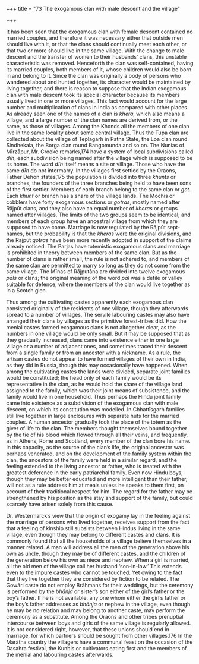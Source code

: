 +++
title = "73 The exogamous clan with male descent and the village"

+++

It has been seen that the exogamous clan with female descent contained no married couples, and therefore it was necessary either that outside men should live with it, or that the clans should continually meet each other, or that two or more should live in the same village. With the change to male descent and the transfer of women to their husbands’ clans, this unstable characteristic was removed. Henceforth the clan was self-contained, having its married couples, both members of it, whose children would also be born in and belong to it. Since the clan was originally a body of persons who wandered about and hunted together, its character would be maintained by living together, and there is reason to suppose that the Indian exogamous clan with male descent took its special character because its members usually lived in one or more villages. This fact would account for the large number and multiplication of clans in India as compared with other places. As already seen one of the names of a clan is *khera*, which also means a village, and a large number of the clan names are derived from, or the same, as those of villages. Among the Khonds all the members of one clan live in the same locality about some central village. Thus the Tupa clan are collected about the village of Teplagārh in Patna State, the Loa clan round Sindhekala, the Borga clan round Bangomunda and so on. The Nunias of Mīrzāpur, Mr. Crooke remarks,174 have a system of local subdivisions called *dīh*, each subdivision being named after the village which is supposed to be its home. The word *dīh* itself means a site or village. Those who have the same *dīh* do not intermarry. In the villages first settled by the Oraons, Father Dehon states,175 the population is divided into three *khunts* or branches, the founders of the three branches being held to have been sons of the first settler. Members of each branch belong to the same clan or *got*. Each *khunt* or branch has a share of the village lands. The Mochis or cobblers have forty exogamous sections or *gotras*, mostly named after Rājpūt clans, and they also have an equal number of *kheras* or groups named after villages. The limits of the two groups seem to be identical; and members of each group have an ancestral village from which they are supposed to have come. Marriage is now regulated by the Rājpūt sept-names, but the probability is that the *kheras* were the original divisions, and the Rājpūt *gotras* have been more recently adopted in support of the claims already noticed. The Parjas have totemistic exogamous clans and marriage is prohibited in theory between members of the same clan. But as the number of clans is rather small, the rule is not adhered to, and members of the same clan are permitted to marry so long as they do not come from the same village. The Mīnas of Rājputāna are divided into twelve exogamous *pāls* or clans; the original meaning of the word *pāl* was a defile or valley suitable for defence, where the members of the clan would live together as in a Scotch glen. 

Thus among the cultivating castes apparently each exogamous clan consisted originally of the residents of one village, though they afterwards spread to a number of villages. The servile labouring castes may also have arranged their clans by villages as the primitive forest-tribes did. How the menial castes formed exogamous clans is not altogether clear, as the numbers in one village would be only small. But it may be supposed that as they gradually increased, clans came into existence either in one large village or a number of adjacent ones, and sometimes traced their descent from a single family or from an ancestor with a nickname. As a rule, the artisan castes do not appear to have formed villages of their own in India, as they did in Russia, though this may occasionally have happened. When among the cultivating castes the lands were divided, separate joint families would be constituted; the head only of each family would be its representative in the clan, as he would hold the share of the village land assigned to the family, which was their joint means of subsistence, and the family would live in one household. Thus perhaps the Hindu joint family came into existence as a subdivision of the exogamous clan with male descent, on which its constitution was modelled. In Chhattīsgarh families still live together in large enclosures with separate huts for the married couples. A human ancestor gradually took the place of the totem as the giver of life to the clan. The members thought themselves bound together by the tie of his blood which flowed through all their veins, and frequently, as in Athens, Rome and Scotland, every member of the clan bore his name. In this capacity, as the source of the clan’s life, the original ancestor was perhaps venerated, and on the development of the family system within the clan, the ancestors of the family were held in a similar regard, and the feeling extended to the living ancestor or father, who is treated with the greatest deference in the early patriarchal family. Even now Hindu boys, though they may be better educated and more intelligent than their father, will not as a rule address him at meals unless he speaks to them first, on account of their traditional respect for him. The regard for the father may be strengthened by his position as the stay and support of the family, but could scarcely have arisen solely from this cause. 

Dr. Westermarck’s view that the origin of exogamy lay in the feeling against the marriage of persons who lived together, receives support from the fact that a feeling of kinship still subsists between Hindus living in the same village, even though they may belong to different castes and clans. It is commonly found that all the households of a village believe themselves in a manner related. A man will address all the men of the generation above his own as uncle, though they may be of different castes, and the children of the generation below his own as niece and nephew. When a girl is married, all the old men of the village call her husband ‘son-in-law.’ This extends even to the impure castes who cannot be touched. Yet owing to the fact that they live together they are considered by fiction to be related. The Gowāri caste do not employ Brāhmans for their weddings, but the ceremony is performed by the *bhānja* or sister’s son either of the girl’s father or the boy’s father. If he is not available, any one whom either the girl’s father or the boy’s father addresses as *bhānja* or nephew in the village, even though he may be no relation and may belong to another caste, may perform the ceremony as a substitute. Among the Oraons and other tribes prenuptial intercourse between boys and girls of the same village is regularly allowed. It is not considered right, however, that these unions should end in marriage, for which partners should be sought from other villages.176 In the Marātha country the villagers have a communal feast on the occasion of the Dasahra festival, the Kunbis or cultivators eating first and the members of the menial and labouring castes afterwards. 



